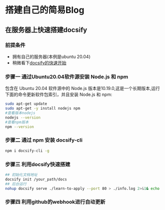 # 搭建自己的简易Blog

## 在服务器上快速搭建docsify

### 前提条件

* 拥有自己的服务器(本例是ubuntu 20.04)
* 稍微看下[docsify的快速开始](https://docsify.js.org/#/quickstart)

### 步骤一 通过Ubuntu20.04软件源安装 Node.js 和 npm

包含在 Ubuntu 20.04 软件源中的 Node.js 版本是10.19.0,这是一个长期版本,运行下面的命令更新软件包索引，并且安装 Node.js 和 npm:

```bash
sudo apt-get update
sudo apt-get -y install nodejs npm
#查看版本nodejs
nodejs --version
#查看npm版本
npm --version
```

### 步骤二 通过 npm 安装 docsify-cli

```bash
npm i docsify-cli -g
```

### 步骤三 利用docsify快速搭建

```bash
## 初始化文档地址
docsify init /your_path/docs
## 后台运行
nohup docsify serve ./learn-to-apply --port 80 > ./info.log 2>&1& echo $! > ./info.pid
```

### 步骤四 利用github的webhook进行自动更新
